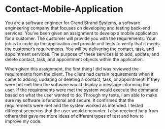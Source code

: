 # Contact-Mobile-Application
You are a software engineer for Grand Strand Systems, a software engineering company that focuses on developing and testing back-end services. You’ve been given an assignment to develop a mobile application for a customer. The customer will provide you with the requirements. Your job is to code up the application and provide unit tests to verify that it meets the customer’s requirements. You will be delivering the contact, task, and appointment services. The purpose of these services is to add, update, and delete contact, task, and appointment objects within the application. 

When given this assignment, the first thing I did was reviewed the requirements from the client. The client had certain requirements when it came to adding, updating or deleting a contact, task, or appointment. If they were not met then the software would display a message informing the user. If the requirements were met the system would execute the command based on what the user wanted to do. Through my tests, I am able to make sure my software is functional and secure. It confirmed that the requirements were met and the system worked as intended. I tested different scenerios that the user would encounter. I also received help from others that gave me more ideas of different types of test and how to improve my code.

